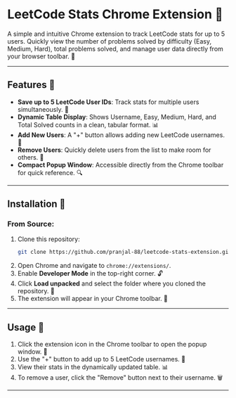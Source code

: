 # LeetCode Stats Chrome Extension 🚀

A simple and intuitive Chrome extension to track LeetCode stats for up to 5 users. Quickly view the number of problems solved by difficulty (Easy, Medium, Hard), total problems solved, and manage user data directly from your browser toolbar. 🔧

---

## Features 🌟

- **Save up to 5 LeetCode User IDs**: Track stats for multiple users simultaneously. 🔐
- **Dynamic Table Display**: Shows Username, Easy, Medium, Hard, and Total Solved counts in a clean, tabular format. 📊
- **Add New Users**: A "+" button allows adding new LeetCode usernames. 📝
- **Remove Users**: Quickly delete users from the list to make room for others. 🚫
- **Compact Popup Window**: Accessible directly from the Chrome toolbar for quick reference. 🔍
---

## Installation 🔧

### From Source:
1. Clone this repository:
   ```bash
   git clone https://github.com/pranjal-88/leetcode-stats-extension.git
   ```
2. Open Chrome and navigate to `chrome://extensions/`.
3. Enable **Developer Mode** in the top-right corner. 🔓
4. Click **Load unpacked** and select the folder where you cloned the repository. 📂
5. The extension will appear in your Chrome toolbar. 🔼

---

## Usage 🎯

1. Click the extension icon in the Chrome toolbar to open the popup window. 🔄
2. Use the "+" button to add up to 5 LeetCode usernames. 🎲
3. View their stats in the dynamically updated table. 📊
4. To remove a user, click the "Remove" button next to their username. 🗑️

---
